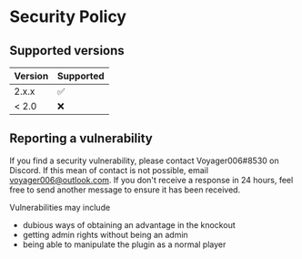 # Security Policy

## Supported versions

| Version | Supported          |
| ------- | ------------------ |
| 2.x.x   | :white_check_mark: |
| < 2.0   | :x:                |

## Reporting a vulnerability

If you find a security vulnerability, please contact Voyager006#8530 on Discord. If this mean of contact is not possible, email voyager006@outlook.com. If you don't receive a response in 24 hours, feel free to send another message to ensure it has been received.

Vulnerabilities may include

- dubious ways of obtaining an advantage in the knockout
- getting admin rights without being an admin
- being able to manipulate the plugin as a normal player
